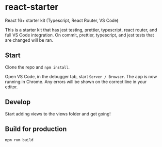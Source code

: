 # react-starter
React 16+ starter kit (Typescript, React Router, VS Code)


This is a starter kit that has jest testing, prettier, typescript, react router, and full VS Code integration.
On commit, prettier, typescript, and jest tests that are changed will be ran.

## Start

Clone the repo and `npm install`.

Open VS Code, in the debugger tab, start `Server / Browser`. The app is now running in Chrome. Any errors will be shown on the correct line in your editor.

## Develop

Start adding views to the views folder and get going!


## Build for production

`npm run build`
